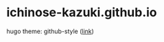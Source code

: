 # ichinose-kazuki.github.io

hugo theme: github-style ([link](https://themes.gohugo.io/themes/github-style/))
